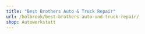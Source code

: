 ```yaml
---
title: "Best Brothers Auto & Truck Repair"
url: /holbrook/best-brothers-auto-und-truck-repair/
shop: Autowerkstatt
---
```

